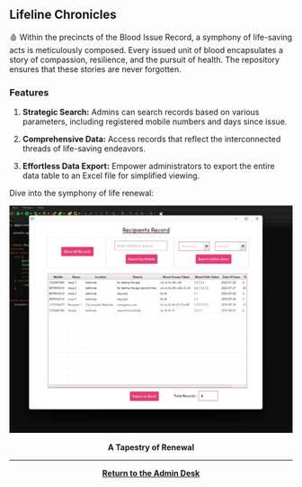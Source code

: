 ## Lifeline Chronicles

🩸 Within the precincts of the Blood Issue Record, a symphony of life-saving acts is meticulously composed. Every issued unit of blood encapsulates a story of compassion, resilience, and the pursuit of health. The repository ensures that these stories are never forgotten.

### **Features**

1. **Strategic Search:** Admins can search records based on various parameters, including registered mobile numbers and days since issue.

2. **Comprehensive Data:** Access records that reflect the interconnected threads of life-saving endeavors.

3. **Effortless Data Export:** Empower administrators to export the entire data table to an Excel file for simplified viewing.

Dive into the symphony of life renewal:

![Lifeline Chronicles](./assets/RecipientRecordFilled.webp)

<center><b>A Tapestry of Renewal</b></center>

<center>
<hr><a href="./Page2.md"><b>Return to the Admin Desk</b></a>
</center>
